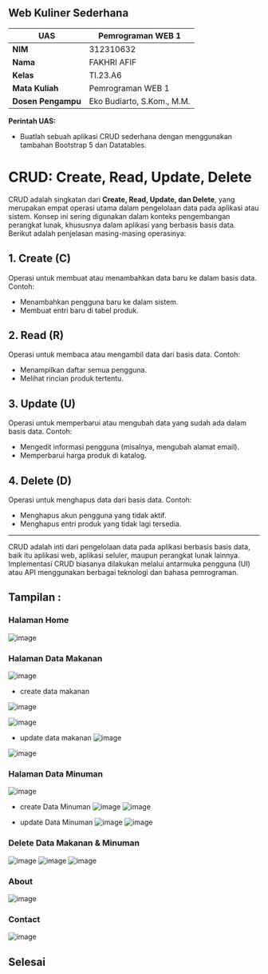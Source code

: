 ## Web Kuliner Sederhana
| **UAS** |  Pemrograman WEB 1  |
|-------|---------
| **NIM**   | 312310632
| **Nama** | FAKHRI AFIF 
| **Kelas** | TI.23.A6
| **Mata Kuliah**    |     Pemrograman WEB 1    |
| **Dosen Pengampu** |Eko Budiarto, S.Kom., M.M.  |

**Perintah UAS:**

- Buatlah sebuah aplikasi CRUD sederhana dengan menggunakan tambahan Bootstrap 5
dan Datatables.

# CRUD: Create, Read, Update, Delete

CRUD adalah singkatan dari **Create, Read, Update, dan Delete**, yang merupakan empat operasi utama dalam pengelolaan data pada aplikasi atau sistem. Konsep ini sering digunakan dalam konteks pengembangan perangkat lunak, khususnya dalam aplikasi yang berbasis basis data. Berikut adalah penjelasan masing-masing operasinya:

## 1. Create (C)
Operasi untuk membuat atau menambahkan data baru ke dalam basis data. Contoh:
- Menambahkan pengguna baru ke dalam sistem.
- Membuat entri baru di tabel produk.

## 2. Read (R)
Operasi untuk membaca atau mengambil data dari basis data. Contoh:
- Menampilkan daftar semua pengguna.
- Melihat rincian produk tertentu.

## 3. Update (U)
Operasi untuk memperbarui atau mengubah data yang sudah ada dalam basis data. Contoh:
- Mengedit informasi pengguna (misalnya, mengubah alamat email).
- Memperbarui harga produk di katalog.

## 4. Delete (D)
Operasi untuk menghapus data dari basis data. Contoh:
- Menghapus akun pengguna yang tidak aktif.
- Menghapus entri produk yang tidak lagi tersedia.

---
CRUD adalah inti dari pengelolaan data pada aplikasi berbasis basis data, baik itu aplikasi web, aplikasi seluler, maupun perangkat lunak lainnya. Implementasi CRUD biasanya dilakukan melalui antarmuka pengguna (UI) atau API menggunakan berbagai teknologi dan bahasa pemrograman.

## Tampilan :

### Halaman Home

![image](ss1/ss1.png)

### Halaman Data Makanan

![image](ss1/ss2.png)

- create data makanan

![image](ss1/ss3.png)

![image](ss1/ss4.png)

- update data makanan
![image](ss1/ss13.png)

![image](ss1/ss15.png)

### Halaman Data Minuman
![image](ss1/ss11.png)

- create Data Minuman
![image](ss1/ss5.png)
![image](ss1/ss6.png)

- update Data Minuman
![image](ss1/ss14.png)
![image](ss1/ss15.png)

### Delete Data Makanan & Minuman
![image](ss1/ss7.png)
![image](ss1/ss12.png)
![image](ss1/ss8.png)

### About

![image](ss1/ss9.png)

### Contact

![image](ss1/ss10.png)




## Selesai
